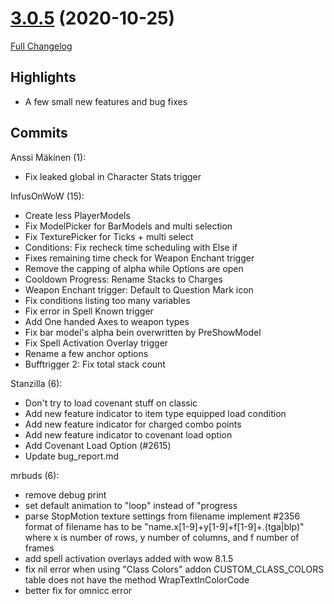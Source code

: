# [3.0.5](https://github.com/WeakAuras/WeakAuras2/tree/3.0.5) (2020-10-25)

[Full Changelog](https://github.com/WeakAuras/WeakAuras2/compare/3.0.4...3.0.5)

## Highlights

 - A few small new features and bug fixes 

## Commits

Anssi Mäkinen (1):

- Fix leaked global in Character Stats trigger

InfusOnWoW (15):

- Create less PlayerModels
- Fix ModelPicker for BarModels and multi selection
- Fix TexturePicker for Ticks + multi select
- Conditions: Fix recheck time scheduling with Else if
- Fixes remaining time check for Weapon Enchant trigger
- Remove the capping of alpha while Options are open
- Cooldown Progress: Rename Stacks to Charges
- Weapon Enchant trigger: Default to Question Mark icon
- Fix conditions listing too many variables
- Fix error in Spell Known trigger
- Add One handed Axes to weapon types
- Fix bar model's alpha bein overwritten by PreShowModel
- Fix Spell Activation Overlay trigger
- Rename a few anchor options
- Bufftrigger 2: Fix total stack count

Stanzilla (6):

- Don't try to load covenant stuff on classic
- Add new feature indicator to item type equipped load condition
- Add new feature indicator for charged combo points
- Add new feature indicator to covenant load option
- Add Covenant Load Option (#2615)
- Update bug_report.md

mrbuds (6):

- remove debug print
- set default animation to "loop" instead of "progress
- parse StopMotion texture settings from filename implement #2356 format of filename has to be "name.x[1-9]+y[1-9]+f[1-9]+.(tga|blp)" where x is number of rows, y number of columns, and f number of frames
- add spell activation overlays added with wow 8.1.5
- fix nil error when using "Class Colors" addon CUSTOM_CLASS_COLORS table does not have the method WrapTextInColorCode
- better fix for omnicc error

